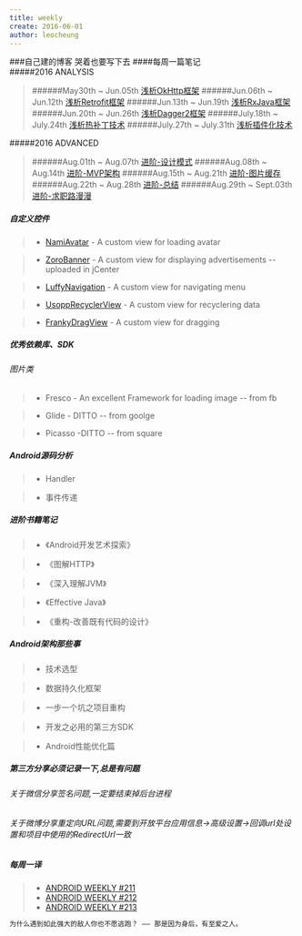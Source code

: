 ```yaml
---
title: weekly
create: 2016-06-01
author: leocheung
---
```


###自己建的博客 哭着也要写下去
####每周一篇笔记  
#####2016 ANALYSIS
> ######May30th ~ Jun.05th  [浅析OkHttp框架](http://tufusi.com/2016/06/01/Android%E9%83%A8%E8%90%BD%E6%A0%BC%E4%B9%8BOkHttp%E6%A1%86%E6%9E%B6/)
> ######Jun.06th ~ Jun.12th  [浅析Retrofit框架](http://tufusi.com/2016/06/02/Android%E9%83%A8%E8%90%BD%E6%A0%BC%E4%B9%8BRetrofit%E6%A1%86%E6%9E%B6/)
> ######Jun.13th ~ Jun.19th  [浅析RxJava框架](http://tufusi.com/2016/06/07/Android%E9%83%A8%E8%90%BD%E6%A0%BC%E4%B9%8BRxJava%E6%A1%86%E6%9E%B6/)
> ######Jun.20th ~ Jun.26th  [浅析Dagger2框架](http://tufusi.com/2016/06/07/Android%E9%83%A8%E8%90%BD%E6%A0%BC%E4%B9%8BRxJava%E6%A1%86%E6%9E%B6/)
> ######July.18th ~ July.24th [浅析热补丁技术](http://tufusi.com/2016/06/07/Android%E9%83%A8%E8%90%BD%E6%A0%BC%E4%B9%8BRxJava%E6%A1%86%E6%9E%B6/)
> ######July.27th ~ July.31th  [浅析插件化技术](http://tufusi.com/2016/06/07/Android%E9%83%A8%E8%90%BD%E6%A0%BC%E4%B9%8BRxJava%E6%A1%86%E6%9E%B6/)

#####2016 ADVANCED
> ######Aug.01th ~ Aug.07th   [进阶-设计模式](http://tufusi.com/2016/06/07/Android%E9%83%A8%E8%90%BD%E6%A0%BC%E4%B9%8BRxJava%E6%A1%86%E6%9E%B6/)
> ######Aug.08th ~ Aug.14th   [进阶-MVP架构](http://tufusi.com/2016/06/07/Android%E9%83%A8%E8%90%BD%E6%A0%BC%E4%B9%8BRxJava%E6%A1%86%E6%9E%B6/)
> ######Aug.15th ~ Aug.21th   [进阶-图片缓存](http://tufusi.com/2016/06/07/Android%E9%83%A8%E8%90%BD%E6%A0%BC%E4%B9%8BRxJava%E6%A1%86%E6%9E%B6/)
> ######Aug.22th ~ Aug.28th   [进阶-总结](http://tufusi.com/2016/06/07/Android%E9%83%A8%E8%90%BD%E6%A0%BC%E4%B9%8BRxJava%E6%A1%86%E6%9E%B6/)
> ######Aug.29th ~ Sept.03th   [进阶-求职路漫漫](http://tufusi.com/2016/06/07/Android%E9%83%A8%E8%90%BD%E6%A0%BC%E4%B9%8BRxJava%E6%A1%86%E6%9E%B6/)

##### 自定义控件

>* [NamiAvatar] - A custom view for loading avatar

>* [ZoroBanner] - A custom view for displaying advertisements -- uploaded in jCenter

>* [LuffyNavigation] - A custom view for navigating menu

>* [UsoppRecyclerView] - A custom view for recyclering data

>* [FrankyDragView] - A custom view for dragging 

##### 优秀依赖库、SDK

###### 图片类
>* Fresco - An excellent Framework for loading image -- from fb

>* Glide - DITTO -- from goolge

>* Picasso -DITTO -- from square

##### Android源码分析

>* Handler

>* 事件传递

##### 进阶书籍笔记

>* 《Android开发艺术探索》

>* 《图解HTTP》

>* 《深入理解JVM》

>* 《Effective Java》

>* 《重构-改善既有代码的设计》

##### Android架构那些事

>* 技术选型

>* 数据持久化框架

>* 一步一个坑之项目重构

>* 开发之必用的第三方SDK 

>* Android性能优化篇

##### 第三方分享必须记录一下,总是有问题

###### 关于微信分享签名问题,一定要结束掉后台进程

###### 关于微博分享重定向URL问题,需要到开放平台应用信息->高级设置->回调url处设置和项目中使用的RedirectUrl一致

##### 每周一译

>* [ANDROID WEEKLY #211](http://androidweekly.net/#latest-issue)
>* [ANDROID WEEKLY #212](http://androidweekly.net/#latest-issue)
>* [ANDROID WEEKLY #213](http://androidweekly.net/#latest-issue)


```sh
为什么遇到如此强大的敌人你也不愿逃跑？ —— 那是因为身后，有至爱之人。 
                                                                        —— 波特卡斯·D·艾斯
```


[NamiAvatar]: <https://github.com/LeoCheung0221/NamiAvatar>
[ZoroBanner]: <https://github.com/LeoCheung0221/ZoroBanner> 
[LuffyNavigation]: <https://github.com/LeoCheung0221/LuffyNavigation>
[UsoppRecyclerView]: <https://github.com/LeoCheung0221/UsoppRecyclerView>
[FrankyDragView]:<https://github.com/LeoCheung0221/FrankyDragView>

[Fresco]:<https://github.com/LeoCheung0221/第三方SDK/FRESCO.MD>
[Glide]:<https://github.com/LeoCheung0221/第三方SDK/GLIDE.MD>
[Picasso]:<https://github.com/LeoCheung0221/第三方SDK/PICASSO.MD>

[Handler]:<https://github.com/LeoCheung0221/Android源码/HANDLER.MD>
[事件传递]:<https://github.com/LeoCheung0221/Android源码/事件传递.MD>
